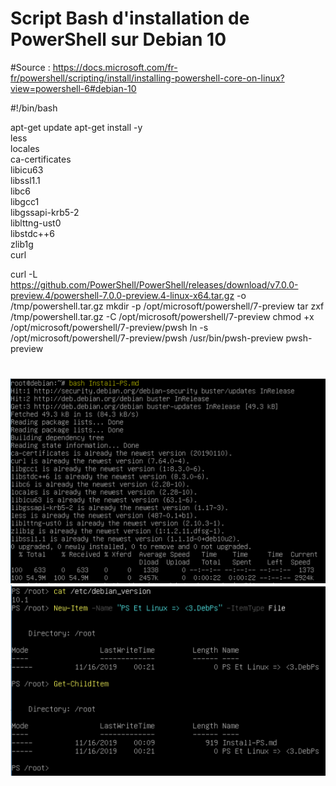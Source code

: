 # Script Bash d'installation de PowerShell sur Debian 10

#Source : https://docs.microsoft.com/fr-fr/powershell/scripting/install/installing-powershell-core-on-linux?view=powershell-6#debian-10

#!/bin/bash

apt-get update
apt-get install -y \
       less \
       locales \
       ca-certificates \
       libicu63 \
       libssl1.1 \
       libc6 \
       libgcc1 \
       libgssapi-krb5-2 \
       liblttng-ust0 \
       libstdc++6 \
       zlib1g \
       curl

curl -L https://github.com/PowerShell/PowerShell/releases/download/v7.0.0-preview.4/powershell-7.0.0-preview.4-linux-x64.tar.gz -o /tmp/powershell.tar.gz
mkdir -p /opt/microsoft/powershell/7-preview
tar zxf /tmp/powershell.tar.gz -C /opt/microsoft/powershell/7-preview
chmod +x /opt/microsoft/powershell/7-preview/pwsh
ln -s /opt/microsoft/powershell/7-preview/pwsh /usr/bin/pwsh-preview
pwsh-preview

# 

![alt text](Ressources/IMG/InstallPSDebian.png)
![alt text](Ressources/IMG/InstallPSDebian2.png)